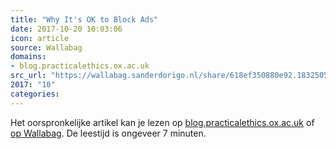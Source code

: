 ```yaml
---
title: "Why It's OK to Block Ads"
date: 2017-10-20 10:03:06
icon: article
source: Wallabag
domains:
- blog.practicalethics.ox.ac.uk
src_url: "https://wallabag.sanderdorigo.nl/share/618ef350880e92.18325058"
2017: "10"
categories:
---
```

Het oorspronkelijke artikel kan je lezen op [blog.practicalethics.ox.ac.uk](http://blog.practicalethics.ox.ac.uk/2015/10/why-its-ok-to-block-ads/) of [op Wallabag](https://wallabag.sanderdorigo.nl/share/618ef350880e92.18325058). De leestijd is ongeveer 7 minuten.